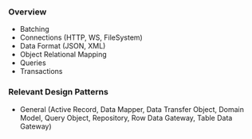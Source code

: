 ### Overview ###
- Batching
- Connections (HTTP, WS, FileSystem)
- Data Format (JSON, XML)
- Object Relational Mapping
- Queries
- Transactions

### Relevant Design Patterns ###
- General (Active Record, Data Mapper, Data Transfer Object, Domain Model, Query Object, Repository, Row Data Gateway, Table Data Gateway)
